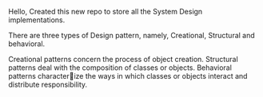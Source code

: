 Hello,
Created this new repo to store all the System Design implementations.

There are three types of Design pattern, namely, Creational, Structural and behavioral.

Creational patterns concern the process of object creation.
Structural patterns deal with the composition of classes or objects. 
Behavioral patterns characterize the ways in which classes or objects interact and distribute responsibility.
